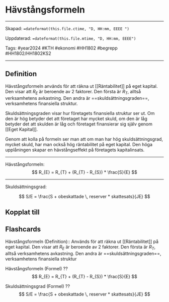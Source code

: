 # Hävstångsformeln

---

Skapad: `=dateformat(this.file.ctime, "D, HH:mm, EEEE ")`

Uppdaterad: `=dateformat(this.file.mtime, "D, HH:mm, EEEE")`

Tags: #year2024 #KTH #ekonomi #HH1802 #begrepp #HH1802/HH1802KS2

---

## Definition

Hävstångsformeln används för att räkna ut [[Räntabilitet]] på eget kapital. Den visar att $R_E$ är beroende av 2 faktorer. Den första är $R_T$, alltså verksamhetens avkastning. Den andra är ==skuldsättningsgraden==, verksamhetens finansiella struktur.

Skuldsättningsgraden visar hur företagets finansiella struktur ser ut. Om den är hög betyder det att företaget har mycket skuld, om den är låg betyder det att skulden är låg och företaget finansierar sig själv genom [[Eget Kapital]].

Genom att kolla på formeln ser man att om man har hög skuldsättningsgrad, mycket skuld, har man också hög räntabilitet på eget kapital. Den höga upplåningen skapar en hävstångseffekt på företagets kapitalinsats.

---

Hävstångsformeln:
$$
R_{E} = R_{T} + (R_{T} - R_{S}) * \frac{S}{E}
$$

---

Skuldsättningsgrad:

$$
S/E = \frac{S + obeskattade \, reserver * skattesats}{JE}
$$

## Kopplat till

## Flashcards

Hävstångsformeln (Definition):: Används för att räkna ut [[Räntabilitet]] på eget kapital. Den visar att $R_E$ är beroende av 2 faktorer. Den första är $R_T$, alltså verksamhetens avkastning. Den andra är ==skuldsättningsgraden==, verksamhetens finansiella struktur
<!--SR:!2024-04-17,11,270!2024-04-22,16,290-->

Hävstångsformeln (Formel)
??
$$
R_{E} = R_{T} + (R_{T} - R_{S}) * \frac{S}{E}
$$
<!--SR:!2024-04-18,12,270!2024-04-18,12,270-->

Skuldsättningsgrad (Formel)
??
$$
S/E = \frac{S + obeskattade \, reserver * skattesats}{JE}
$$
<!--SR:!2024-04-16,10,270!2024-04-21,15,290-->
